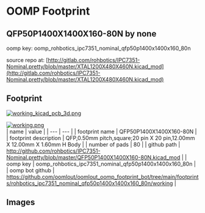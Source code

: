 # OOMP Footprint  
## QFP50P1400X1400X160-80N  by none  
  
oomp key: oomp_rohbotics_ipc7351_nominal_qfp50p1400x1400x160_80n  
  
source repo at: [http://gitlab.com/rohbotics/IPC7351-Nominal.pretty/blob/master/XTAL1200X480X460N.kicad_mod](http://gitlab.com/rohbotics/IPC7351-Nominal.pretty/blob/master/XTAL1200X480X460N.kicad_mod)  
## Footprint  
  
[![working_kicad_pcb_3d.png](working_kicad_pcb_3d_600.png)](working_kicad_pcb_3d.png)  
  
[![working.png](working_600.png)](working.png)  
| name | value | 
| --- | --- | 
| footprint name | QFP50P1400X1400X160-80N | 
| footprint description | QFP,0.50mm pitch,square;20 pin X 20 pin,12.00mm X 12.00mm X 1.60mm H Body | 
| number of pads | 80 | 
| github path | http://github.com/rohbotics/IPC7351-Nominal.pretty/blob/master/QFP50P1400X1400X160-80N.kicad_mod | 
| oomp key | oomp_rohbotics_ipc7351_nominal_qfp50p1400x1400x160_80n | 
| oomp bot github | https://github.com/oomlout/oomlout_oomp_footprint_bot/tree/main/footprints/rohbotics_ipc7351_nominal_qfp50p1400x1400x160_80n/working | 
## Images  
